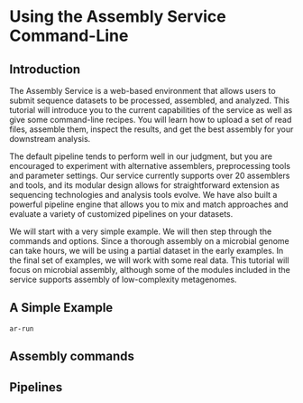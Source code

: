 # Using the Assembly Service Command-Line

## Introduction 

The Assembly Service is a web-based environment that allows users to
submit sequence datasets to be processed, assembled, and analyzed. 
This tutorial will introduce you to the current capabilities of the
service as well as give some command-line recipes. You will learn how
to upload a set of read files, assemble them, inspect the results, and
get the best assembly for your downstream analysis. 

The default pipeline tends to perform well in our judgment, but you
are encouraged to experiment with alternative assemblers,
preprocessing tools and parameter settings. Our service currently
supports over 20 assemblers and tools, and its modular design allows
for straightforward extension as sequencing technologies and analysis
tools evolve. We have also built a powerful pipeline engine that
allows you to mix and match approaches and evaluate a variety of
customized pipelines on your datasets. 

We will start with a very simple example. We will then step through
the commands and options. Since a thorough assembly on a microbial
genome can take hours, we will be using a partial dataset in the early
examples. In the final set of examples, we will work with some real
data. This tutorial will focus on microbial assembly, although some of
the modules included in the service supports assembly of
low-complexity metagenomes. 

## A Simple Example

```ar-run ```

## Assembly commands

## Pipelines



